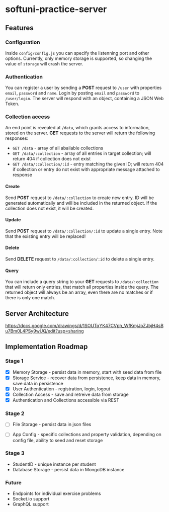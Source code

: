 # softuni-practice-server

## Features
### Configuration
Inside `config/config.js` you can specify the listenning port and other options. Currently, only memory storage is supported, so changing the value of `storage` will crash the server.

### Authentication
You can register a user by sending a **POST** request to `/user` with properties `email`, `password` and `name`. Login by posting `email` and `password` to `/user/login`. The server will respond with an object, containing a JSON Web Token.

### Collection access
An end point is revealed at `/data`, which grants access to information, stored on the server. **GET** requests to the server will return the following responses:
- `GET /data` - array of all abailable collections
- `GET /data/:collection` - array of all entries in target collection; will return 404 if collection does not exist
- `GET /data/:collection/:id` - entry matching the given ID; will return 404 if collection or entry do not exist with appropriate message attached to response

#### Create
Send **POST** request to `/data/:collection` to create new entry. ID will be generated automatically and will be included in the returned object. If the collection does not exist, it will be created.

#### Update
Send **POST** request to `/data/:collection/:id` to update a single entry. Note that the existing entry will be replaced!

#### Delete
Send **DELETE** request to `/data/:collection/:id` to delete a single entry.

#### Query
You can include a query string to your **GET** requests to `/data/:collection` that will return only entries, that match all properties inside the query. The returned object will always be an array, even there are no matches or if there is only one match.

## Server Architecture

https://docs.google.com/drawings/d/1SOUTqYK47CVph_WfKmjJoZJbjH4sBu7Bm0L4PSy9wUQ/edit?usp=sharing

## Implementation Roadmap
### Stage 1
- [x] Memory Storage - persist data in memory, start with seed data from file
- [x] Storage Service - recover data from persistence, keep data in memory, save data in persistence
- [x] User Authentication - registration, login, logout
- [x] Collection Access - save and retreive data from storage
- [x] Authentication and Collections accessible via REST

### Stage 2
- [ ] File Storage - persist data in json files
- [ ] App Config - specific collections and property validation, depending on config file, ability to seed and reset storage


### Stage 3
- StudentID - unique instance per student
- Database Storage - persist data in MongoDB instance

### Future
- Endpoints for individual exercise problems
- Socket.io support
- GraphQL support

